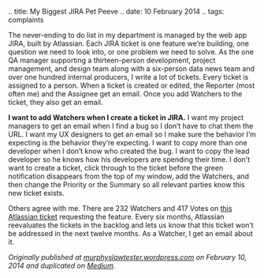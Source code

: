.. title: My Biggest JIRA Pet Peeve
.. date: 10 February 2014
.. tags: complaints


The never-ending to do list in my department is managed by the web app JIRA, built by Atlassian. Each JIRA ticket is one feature we’re building, one question we need to look into, or one problem we need to solve. As the one QA manager supporting a thirteen-person development, project management, and design team along with a six-person data news team and over one hundred internal producers, I write a lot of tickets. Every ticket is assigned to a person. When a ticket is created or edited, the Reporter (most often me) and the Assignee get an email. Once you add Watchers to the ticket, they also get an email.

**I want to add Watchers when I create a ticket in JIRA.** I want my project managers to get an email when I find a bug so I don’t have to chat them the URL. I want my UX designers to get an email so I make sure the behavior I’m expecting is the behavior they’re expecting. I want to copy more than one developer when I don’t know who created the bug. I want to copy the lead developer so he knows how his developers are spending their time. I don’t want to create a ticket, click through to the ticket before the green notification disappears from the top of my window, add the Watchers, and then change the Priority or the Summary so all relevant parties know this new ticket exists.


Others agree with me. There are 232 Watchers and 417 Votes on [this Atlassian ticket](https://jira.atlassian.com/browse/JRA-5493) requesting the feature. Every six months, Atlassian reevaluates the tickets in the backlog and lets us know that this ticket won’t be addressed in the next twelve months. As a Watcher, I get an email about it.

*Originally published at [murphyslawtester.wordpress.com](https://murphyslawtester.wordpress.com/2014/02/09/my-biggest-jira-pet-peeve/) on February 10, 2014 and duplicated on [Medium](https://medium.com/p/6350d205451b).*